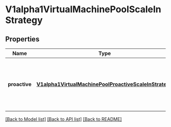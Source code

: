 # V1alpha1VirtualMachinePoolScaleInStrategy

## Properties
Name | Type | Description | Notes
------------ | ------------- | ------------- | -------------
**proactive** | [**V1alpha1VirtualMachinePoolProactiveScaleInStrategy**](V1alpha1VirtualMachinePoolProactiveScaleInStrategy.md) | Proactive scale-in by forcing VMs to shutdown during scale-in (Default) | [optional] 

[[Back to Model list]](../README.md#documentation-for-models) [[Back to API list]](../README.md#documentation-for-api-endpoints) [[Back to README]](../README.md)


